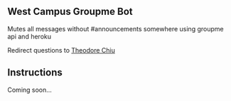## West Campus Groupme Bot
Mutes all messages without #announcements somewhere using groupme api and heroku

Redirect questions to [Theodore Chiu](mailto:theochiu.me@gmail.com)

## Instructions
Coming soon...
